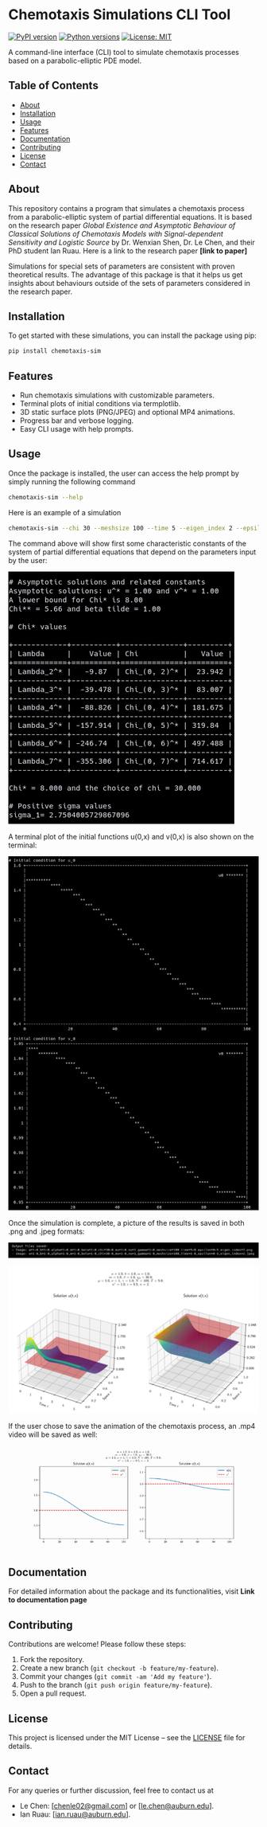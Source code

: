 # Chemotaxis Simulations CLI Tool

[![PyPI version](https://img.shields.io/pypi/v/chemotaxis-sim.svg)](https://pypi.org/project/chemotaxis-sim/)
[![Python versions](https://img.shields.io/pypi/pyversions/chemotaxis-sim.svg)](https://pypi.org/project/chemotaxis-sim/)
[![License: MIT](https://img.shields.io/badge/license-MIT-blue.svg)](LICENSE)

A command-line interface (CLI) tool to simulate chemotaxis processes based on a parabolic-elliptic PDE model.

## Table of Contents

- [About](#about)
- [Installation](#installation)
- [Usage](#usage)
- [Features](#features)
- [Documentation](#documentation)
- [Contributing](#contributing)
- [License](#license)
- [Contact](#contact)

## About

This repository contains a program that simulates a chemotaxis process from a parabolic-elliptic system of partial differential equations. It is based on the research paper *Global Existence and Asymptotic Behaviour of Classical Solutions of Chemotaxis Models with Signal-dependent Sensitivity and Logistic Source* by Dr. Wenxian Shen, Dr. Le Chen, and their PhD student Ian Ruau. Here is a link to the research paper **[link to paper]**

Simulations for special sets of parameters are consistent with proven theoretical results. The advantage of this package is that it helps us get insights about behaviours outside of the sets of parameters considered in the research paper.

## Installation

To get started with these simulations, you can install the package using pip:

```bash
pip install chemotaxis-sim
```

## Features

- Run chemotaxis simulations with customizable parameters.
- Terminal plots of initial conditions via termplotlib.
- 3D static surface plots (PNG/JPEG) and optional MP4 animations.
- Progress bar and verbose logging.
- Easy CLI usage with help prompts.

## Usage

Once the package is installed, the user can access the help prompt by simply
running the following command

```bash
chemotaxis-sim --help
```

Here is an example of a simulation

```bash
chemotaxis-sim --chi 30 --meshsize 100 --time 5 --eigen_index 2 --epsilon 0.5 --generate_video yes
```

The command above will show first some characteristic constants of the system of
partial differential equations that depend on the parameters input by the user:

![constants](./homepage/chi_table.png)

A terminal plot of the initial functions u(0,x) and v(0,x) is also shown on the
terminal:

![initial_plots](./homepage/u_v_terminal_plots.png)

Once the simulation is complete, a picture of the results is saved in both .png
and .jpeg formats:

![images_saved](./homepage/images_saved.png)

![Plots](./homepage/a=1-0_b=1-0_alpha=1-0_m=1-0_beta=1-0_chi=30-0_mu=1-0_nu=1_gamma=1-0_meshsize=100_time=5-0_epsilon=0-5_eigen_index=2.png)

If the user chose to save the animation of the chemotaxis process, an .mp4 video
will be saved as well:

![Video](./homepage/video.gif)

## Documentation

For detailed information about the package and its functionalities, visit **Link to documentation page**

## Contributing

Contributions are welcome! Please follow these steps:

1. Fork the repository.
2. Create a new branch (`git checkout -b feature/my-feature`).
3. Commit your changes (`git commit -am 'Add my feature'`).
4. Push to the branch (`git push origin feature/my-feature`).
5. Open a pull request.

## License

This project is licensed under the MIT License – see the [LICENSE](LICENSE) file for details.

## Contact

For any queries or further discussion, feel free to contact us at

- Le Chen: [chenle02@gmail.com] or [le.chen@auburn.edu].
- Ian Ruau: [ian.ruau@auburn.edu].
